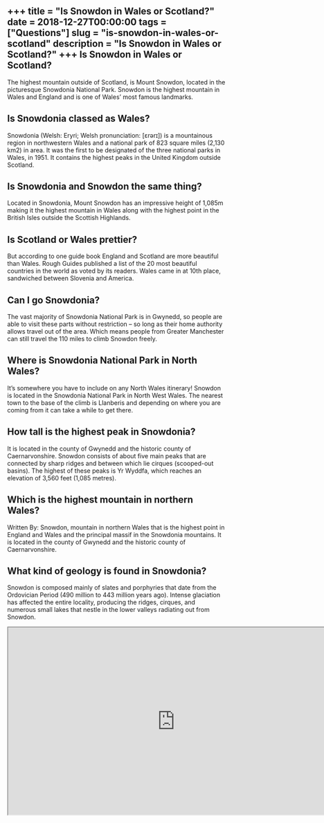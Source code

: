 +++
title = "Is Snowdon in Wales or Scotland?"
date = 2018-12-27T00:00:00
tags = ["Questions"]
slug = "is-snowdon-in-wales-or-scotland"
description = "Is Snowdon in Wales or Scotland?"
+++
Is Snowdon in Wales or Scotland?
--------------------------------

The highest mountain outside of Scotland, is Mount Snowdon, located in the picturesque Snowdonia National Park. Snowdon is the highest mountain in Wales and England and is one of Wales’ most famous landmarks.

Is Snowdonia classed as Wales?
------------------------------

Snowdonia (Welsh: Eryri; Welsh pronunciation: \[ɛrərɪ\]) is a mountainous region in northwestern Wales and a national park of 823 square miles (2,130 km2) in area. It was the first to be designated of the three national parks in Wales, in 1951. It contains the highest peaks in the United Kingdom outside Scotland.

Is Snowdonia and Snowdon the same thing?
----------------------------------------

Located in Snowdonia, Mount Snowdon has an impressive height of 1,085m making it the highest mountain in Wales along with the highest point in the British Isles outside the Scottish Highlands.

Is Scotland or Wales prettier?
------------------------------

But according to one guide book England and Scotland are more beautiful than Wales. Rough Guides published a list of the 20 most beautiful countries in the world as voted by its readers. Wales came in at 10th place, sandwiched between Slovenia and America.

Can I go Snowdonia?
-------------------

The vast majority of Snowdonia National Park is in Gwynedd, so people are able to visit these parts without restriction – so long as their home authority allows travel out of the area. Which means people from Greater Manchester can still travel the 110 miles to climb Snowdon freely.

Where is Snowdonia National Park in North Wales?
------------------------------------------------

It’s somewhere you have to include on any North Wales itinerary! Snowdon is located in the Snowdonia National Park in North West Wales. The nearest town to the base of the climb is Llanberis and depending on where you are coming from it can take a while to get there.

How tall is the highest peak in Snowdonia?
------------------------------------------

It is located in the county of Gwynedd and the historic county of Caernarvonshire. Snowdon consists of about five main peaks that are connected by sharp ridges and between which lie cirques (scooped-out basins). The highest of these peaks is Yr Wyddfa, which reaches an elevation of 3,560 feet (1,085 metres).

Which is the highest mountain in northern Wales?
------------------------------------------------

Written By: Snowdon, mountain in northern Wales that is the highest point in England and Wales and the principal massif in the Snowdonia mountains. It is located in the county of Gwynedd and the historic county of Caernarvonshire.

What kind of geology is found in Snowdonia?
-------------------------------------------

Snowdon is composed mainly of slates and porphyries that date from the Ordovician Period (490 million to 443 million years ago). Intense glaciation has affected the entire locality, producing the ridges, cirques, and numerous small lakes that nestle in the lower valleys radiating out from Snowdon.

<iframe allow="accelerometer; autoplay; clipboard-write; encrypted-media; gyroscope; picture-in-picture" allowfullscreen="" class="__youtube_prefs__  epyt-is-override  no-lazyload" data-no-lazy="1" data-origheight="433" data-origwidth="770" data-skipgform_ajax_framebjll="" height="433" id="_ytid_56917" loading="lazy" src="https://www.youtube.com/embed/PthWn5uVYtg?enablejsapi=1&autoplay=0&cc_load_policy=0&cc_lang_pref=&iv_load_policy=1&loop=0&modestbranding=0&rel=1&fs=1&playsinline=0&autohide=2&theme=dark&color=red&controls=1&" title="YouTube player" width="770"></iframe>
